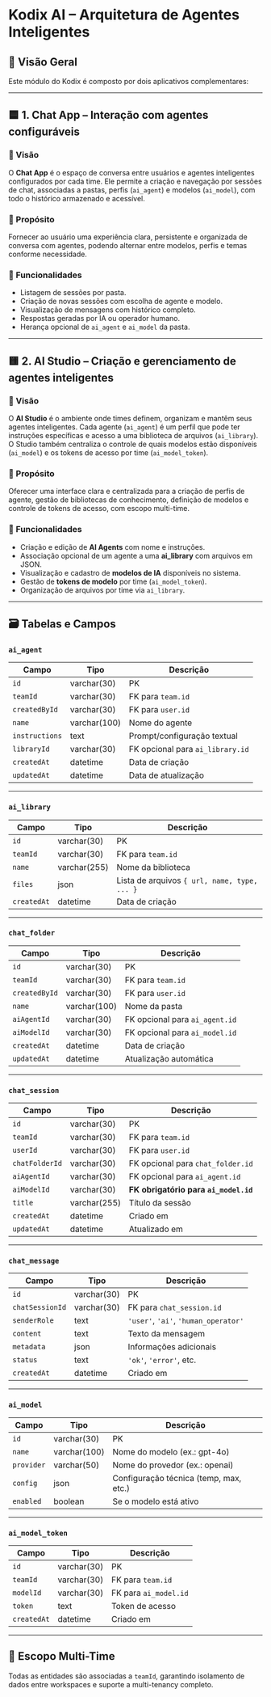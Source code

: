 # Kodix AI – Arquitetura de Agentes Inteligentes

## 🧭 Visão Geral

Este módulo do Kodix é composto por dois aplicativos complementares:

---

## 🟦 1. Chat App – Interação com agentes configuráveis

### 📍 Visão

O **Chat App** é o espaço de conversa entre usuários e agentes inteligentes configurados por cada time. Ele permite a criação e navegação por sessões de chat, associadas a pastas, perfis (`ai_agent`) e modelos (`ai_model`), com todo o histórico armazenado e acessível.

### 🎯 Propósito

Fornecer ao usuário uma experiência clara, persistente e organizada de conversa com agentes, podendo alternar entre modelos, perfis e temas conforme necessidade.

### 🔧 Funcionalidades

- Listagem de sessões por pasta.
- Criação de novas sessões com escolha de agente e modelo.
- Visualização de mensagens com histórico completo.
- Respostas geradas por IA ou operador humano.
- Herança opcional de `ai_agent` e `ai_model` da pasta.

---

## 🟨 2. AI Studio – Criação e gerenciamento de agentes inteligentes

### 📍 Visão

O **AI Studio** é o ambiente onde times definem, organizam e mantêm seus agentes inteligentes. Cada agente (`ai_agent`) é um perfil que pode ter instruções específicas e acesso a uma biblioteca de arquivos (`ai_library`). O Studio também centraliza o controle de quais modelos estão disponíveis (`ai_model`) e os tokens de acesso por time (`ai_model_token`).

### 🎯 Propósito

Oferecer uma interface clara e centralizada para a criação de perfis de agente, gestão de bibliotecas de conhecimento, definição de modelos e controle de tokens de acesso, com escopo multi-time.

### 🔧 Funcionalidades

- Criação e edição de **AI Agents** com nome e instruções.
- Associação opcional de um agente a uma **ai_library** com arquivos em JSON.
- Visualização e cadastro de **modelos de IA** disponíveis no sistema.
- Gestão de **tokens de modelo** por time (`ai_model_token`).
- Organização de arquivos por time via `ai_library`.

---

## 🗃️ Tabelas e Campos

### `ai_agent`

| Campo         | Tipo          | Descrição                               |
|---------------|---------------|------------------------------------------|
| `id`          | varchar(30)   | PK                                       |
| `teamId`      | varchar(30)   | FK para `team.id`                        |
| `createdById` | varchar(30)   | FK para `user.id`                        |
| `name`        | varchar(100)  | Nome do agente                           |
| `instructions`| text          | Prompt/configuração textual              |
| `libraryId`   | varchar(30)   | FK opcional para `ai_library.id`         |
| `createdAt`   | datetime      | Data de criação                          |
| `updatedAt`   | datetime      | Data de atualização                      |

---

### `ai_library`

| Campo     | Tipo          | Descrição                                     |
|-----------|---------------|-----------------------------------------------|
| `id`      | varchar(30)   | PK                                            |
| `teamId`  | varchar(30)   | FK para `team.id`                             |
| `name`    | varchar(255)  | Nome da biblioteca                            |
| `files`   | json          | Lista de arquivos `{ url, name, type, ... }` |
| `createdAt` | datetime    | Data de criação                               |

---

### `chat_folder`

| Campo        | Tipo          | Descrição                                  |
|--------------|---------------|---------------------------------------------|
| `id`         | varchar(30)   | PK                                          |
| `teamId`     | varchar(30)   | FK para `team.id`                           |
| `createdById`| varchar(30)   | FK para `user.id`                           |
| `name`       | varchar(100)  | Nome da pasta                               |
| `aiAgentId`  | varchar(30)   | FK opcional para `ai_agent.id`              |
| `aiModelId`  | varchar(30)   | FK opcional para `ai_model.id`              |
| `createdAt`  | datetime      | Data de criação                             |
| `updatedAt`  | datetime      | Atualização automática                      |

---

### `chat_session`

| Campo         | Tipo          | Descrição                                  |
|---------------|---------------|---------------------------------------------|
| `id`          | varchar(30)   | PK                                          |
| `teamId`      | varchar(30)   | FK para `team.id`                           |
| `userId`      | varchar(30)   | FK para `user.id`                           |
| `chatFolderId`| varchar(30)   | FK opcional para `chat_folder.id`          |
| `aiAgentId`   | varchar(30)   | FK opcional para `ai_agent.id`             |
| `aiModelId`   | varchar(30)   | **FK obrigatório para `ai_model.id`**      |
| `title`       | varchar(255)  | Título da sessão                            |
| `createdAt`   | datetime      | Criado em                                   |
| `updatedAt`   | datetime      | Atualizado em                               |

---

### `chat_message`

| Campo           | Tipo          | Descrição                                  |
|-----------------|---------------|---------------------------------------------|
| `id`            | varchar(30)   | PK                                          |
| `chatSessionId` | varchar(30)   | FK para `chat_session.id`                  |
| `senderRole`    | text          | `'user'`, `'ai'`, `'human_operator'`        |
| `content`       | text          | Texto da mensagem                           |
| `metadata`      | json          | Informações adicionais                      |
| `status`        | text          | `'ok'`, `'error'`, etc.                     |
| `createdAt`     | datetime      | Criado em                                   |

---

### `ai_model`

| Campo     | Tipo          | Descrição                            |
|-----------|---------------|----------------------------------------|
| `id`      | varchar(30)   | PK                                     |
| `name`    | varchar(100)  | Nome do modelo (ex.: gpt-4o)           |
| `provider`| varchar(50)   | Nome do provedor (ex.: openai)         |
| `config`  | json          | Configuração técnica (temp, max, etc.) |
| `enabled` | boolean       | Se o modelo está ativo                 |

---

### `ai_model_token`

| Campo     | Tipo          | Descrição                            |
|-----------|---------------|----------------------------------------|
| `id`      | varchar(30)   | PK                                     |
| `teamId`  | varchar(30)   | FK para `team.id`                      |
| `modelId` | varchar(30)   | FK para `ai_model.id`                  |
| `token`   | text          | Token de acesso                       |
| `createdAt` | datetime    | Criado em                              |

---

## 🧩 Escopo Multi-Time

Todas as entidades são associadas a `teamId`, garantindo isolamento de dados entre workspaces e suporte a multi-tenancy completo.
